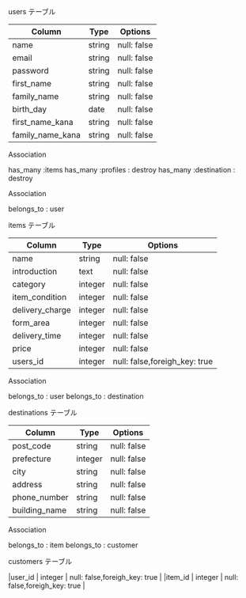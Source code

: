 users テーブル

| Column              | Type   | Options     |
| ------------------- | ------ | ----------- |
| name                | string | null: false |
| email               | string | null: false |
| password            | string | null: false |
| first_name          | string | null: false |
| family_name         | string | null: false |
| birth_day           | date   | null: false |
| first_name_kana     | string | null: false |
| family_name_kana    | string | null: false |

Association

has_many :items
has_many :profiles : destroy
has_many :destination : destroy

Association

belongs_to : user

items テーブル

| Column           | Type      | Options     |
| ---------------- | --------- | ----------- |
| name             | string    | null: false |
| introduction     | text      | null: false |
| category         | integer   | null: false |
| item_condition   | integer   | null: false |    
| delivery_charge  | integer   | null: false | 
| form_area        | integer   | null: false | 
| delivery_time    | integer   | null: false | 
| price            | integer   | null: false |
| users_id         | integer   | null: false,foreigh_key: true | 

Association

belongs_to : user
belongs_to : destination


destinations テーブル

| Column                    | Type    | Options     |
| ------------------------- | --------| ------------|
| post_code                 | string  | null: false |
| prefecture                | integer | null: false |    
| city                      | string  | null: false | 
| address                   | string  | null: false | 
| phone_number              | string  | null: false |
| building_name             | string  | null: false | 

Association

belongs_to : item
belongs_to : customer

customers テーブル

|user_id | integer   | null: false,foreigh_key: true | 
|item_id | integer   | null: false,foreigh_key: true | 